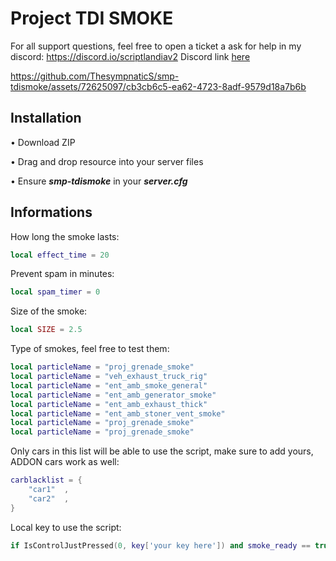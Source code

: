 # Project TDI SMOKE
For all support questions, feel free to open a ticket a ask for help in my discord: https://discord.io/scriptlandiav2
Discord link [here](https://discord.gg/JTQAuS7d2p)




https://github.com/ThesympnaticS/smp-tdismoke/assets/72625097/cb3cb6c5-ea62-4723-8adf-9579d18a7b6b



## Installation
• Download ZIP

• Drag and drop resource into your server files

• Ensure ***smp-tdismoke*** in your ***server.cfg*** 

## Informations
How long the smoke lasts:
```lua
local effect_time = 20
```
Prevent spam in minutes:
```lua
local spam_timer = 0
```
Size of the smoke:
```lua
local SIZE = 2.5
```
Type of smokes, feel free to test them:
```lua
local particleName = "proj_grenade_smoke"
local particleName = "veh_exhaust_truck_rig"
local particleName = "ent_amb_smoke_general"
local particleName = "ent_amb_generator_smoke"
local particleName = "ent_amb_exhaust_thick"
local particleName = "ent_amb_stoner_vent_smoke"
local particleName = "proj_grenade_smoke"
local particleName = "proj_grenade_smoke"
```
Only cars in this list will be able to use the script, make sure to add yours, ADDON cars work as well:
```lua
carblacklist = { 
    "car1"  ,
    "car2"  ,
}
```
Local key to use the script:
```lua
if IsControlJustPressed(0, key['your key here']) and smoke_ready == true 
```








